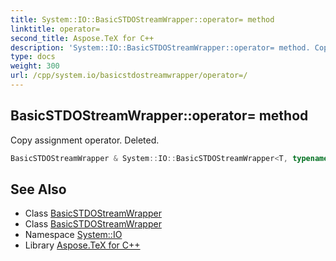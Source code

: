 ```yaml
---
title: System::IO::BasicSTDOStreamWrapper::operator= method
linktitle: operator=
second_title: Aspose.TeX for C++
description: 'System::IO::BasicSTDOStreamWrapper::operator= method. Copy assignment operator. Deleted in C++.'
type: docs
weight: 300
url: /cpp/system.io/basicstdostreamwrapper/operator=/
---
```

## BasicSTDOStreamWrapper::operator= method


Copy assignment operator. Deleted.

```cpp
BasicSTDOStreamWrapper & System::IO::BasicSTDOStreamWrapper<T, typename>::operator=(const BasicSTDOStreamWrapper &)=delete
```

## See Also

* Class [BasicSTDOStreamWrapper](../)
* Class [BasicSTDOStreamWrapper](../)
* Namespace [System::IO](../../)
* Library [Aspose.TeX for C++](../../../)
